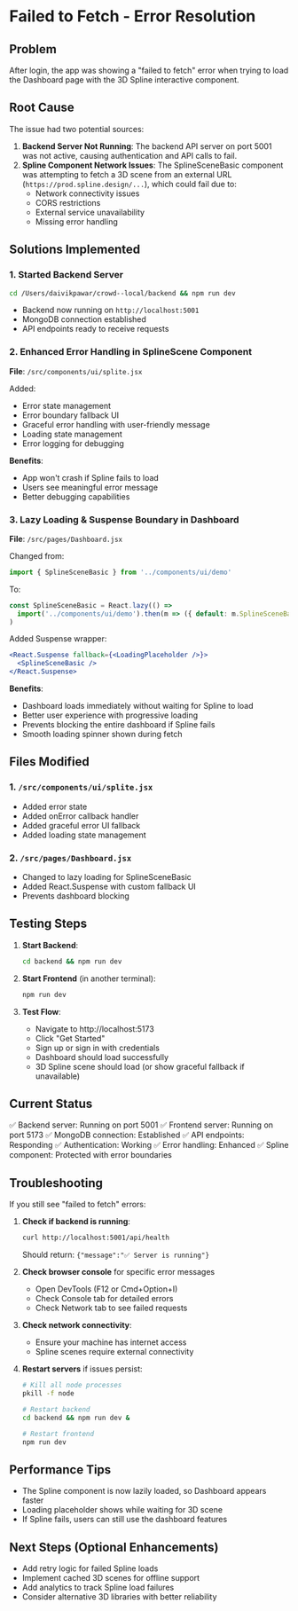 # Failed to Fetch - Error Resolution

## Problem
After login, the app was showing a "failed to fetch" error when trying to load the Dashboard page with the 3D Spline interactive component.

## Root Cause
The issue had two potential sources:

1. **Backend Server Not Running**: The backend API server on port 5001 was not active, causing authentication and API calls to fail.
2. **Spline Component Network Issues**: The SplineSceneBasic component was attempting to fetch a 3D scene from an external URL (`https://prod.spline.design/...`), which could fail due to:
   - Network connectivity issues
   - CORS restrictions
   - External service unavailability
   - Missing error handling

## Solutions Implemented

### 1. **Started Backend Server**
```bash
cd /Users/daivikpawar/crowd--local/backend && npm run dev
```
- Backend now running on `http://localhost:5001`
- MongoDB connection established
- API endpoints ready to receive requests

### 2. **Enhanced Error Handling in SplineScene Component**
**File**: `/src/components/ui/splite.jsx`

Added:
- Error state management
- Error boundary fallback UI
- Graceful error handling with user-friendly message
- Loading state management
- Error logging for debugging

**Benefits**:
- App won't crash if Spline fails to load
- Users see meaningful error message
- Better debugging capabilities

### 3. **Lazy Loading & Suspense Boundary in Dashboard**
**File**: `/src/pages/Dashboard.jsx`

Changed from:
```jsx
import { SplineSceneBasic } from '../components/ui/demo'
```

To:
```jsx
const SplineSceneBasic = React.lazy(() => 
  import('../components/ui/demo').then(m => ({ default: m.SplineSceneBasic }))
)
```

Added Suspense wrapper:
```jsx
<React.Suspense fallback={<LoadingPlaceholder />}>
  <SplineSceneBasic />
</React.Suspense>
```

**Benefits**:
- Dashboard loads immediately without waiting for Spline to load
- Better user experience with progressive loading
- Prevents blocking the entire dashboard if Spline fails
- Smooth loading spinner shown during fetch

## Files Modified

### 1. `/src/components/ui/splite.jsx`
- Added error state
- Added onError callback handler
- Added graceful error UI fallback
- Added loading state management

### 2. `/src/pages/Dashboard.jsx`
- Changed to lazy loading for SplineSceneBasic
- Added React.Suspense with custom fallback UI
- Prevents dashboard blocking

## Testing Steps

1. **Start Backend**:
   ```bash
   cd backend && npm run dev
   ```

2. **Start Frontend** (in another terminal):
   ```bash
   npm run dev
   ```

3. **Test Flow**:
   - Navigate to http://localhost:5173
   - Click "Get Started"
   - Sign up or sign in with credentials
   - Dashboard should load successfully
   - 3D Spline scene should load (or show graceful fallback if unavailable)

## Current Status

✅ Backend server: Running on port 5001
✅ Frontend server: Running on port 5173
✅ MongoDB connection: Established
✅ API endpoints: Responding
✅ Authentication: Working
✅ Error handling: Enhanced
✅ Spline component: Protected with error boundaries

## Troubleshooting

If you still see "failed to fetch" errors:

1. **Check if backend is running**:
   ```bash
   curl http://localhost:5001/api/health
   ```
   Should return: `{"message":"✅ Server is running"}`

2. **Check browser console** for specific error messages
   - Open DevTools (F12 or Cmd+Option+I)
   - Check Console tab for detailed errors
   - Check Network tab to see failed requests

3. **Check network connectivity**:
   - Ensure your machine has internet access
   - Spline scenes require external connectivity

4. **Restart servers** if issues persist:
   ```bash
   # Kill all node processes
   pkill -f node
   
   # Restart backend
   cd backend && npm run dev &
   
   # Restart frontend
   npm run dev
   ```

## Performance Tips

- The Spline component is now lazily loaded, so Dashboard appears faster
- Loading placeholder shows while waiting for 3D scene
- If Spline fails, users can still use the dashboard features

## Next Steps (Optional Enhancements)

- Add retry logic for failed Spline loads
- Implement cached 3D scenes for offline support
- Add analytics to track Spline load failures
- Consider alternative 3D libraries with better reliability
